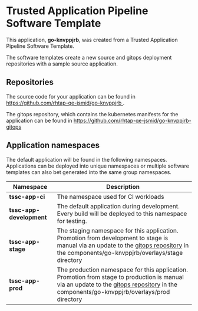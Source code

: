 # Trusted Application Pipeline Software Template

This application, **go-knvppjrb**, was created from a Trusted Application Pipeline Software Template.

The software templates create a new source and gitops deployment repositories with a sample source application. 

## Repositories

The source code for your application can be found in [https://github.com/rhtap-qe-jsmid/go-knvppjrb ](https://github.com/rhtap-qe-jsmid/go-knvppjrb ).
 
The gitops repository, which contains the kubernetes manifests for the application can be found in 
[https://github.com/rhtap-qe-jsmid/go-knvppjrb-gitops ](https://github.com/rhtap-qe-jsmid/go-knvppjrb-gitops ) 

## Application namespaces 

The default application will be found in the following namespaces. Applications can be deployed into unique namespaces or multiple software templates can also bet generated into the same group namespaces.  

|  Namespace   |  Description   |  
| -------- | -------- |
| **tssc-app-ci** | The namespace used for CI workloads |
| **tssc-app-development** | The default application during development. Every build will be deployed to this namespace for testing. |
| **tssc-app-stage** | The staging namespace for this application. Promotion from development to stage is manual via an update to the [gitops repository](https://github.com/rhtap-qe-jsmid/go-knvppjrb-gitops ) in the components/go-knvppjrb/overlays/stage directory |
| **tssc-app-prod** | The production namespace for this application. Promotion from stage to production is manual via an update to the [gitops repository](https://github.com/rhtap-qe-jsmid/go-knvppjrb-gitops ) in the components/go-knvppjrb/overlays/prod directory |